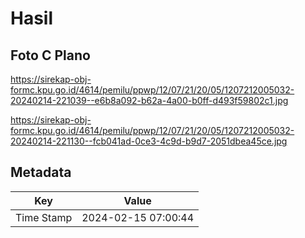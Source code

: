 # Hasil

## Foto C Plano

https://sirekap-obj-formc.kpu.go.id/4614/pemilu/ppwp/12/07/21/20/05/1207212005032-20240214-221039--e6b8a092-b62a-4a00-b0ff-d493f59802c1.jpg

https://sirekap-obj-formc.kpu.go.id/4614/pemilu/ppwp/12/07/21/20/05/1207212005032-20240214-221130--fcb041ad-0ce3-4c9d-b9d7-2051dbea45ce.jpg


## Metadata

| Key        | Value               |
| ---------- | ------------------- |
| Time Stamp | 2024-02-15 07:00:44 |




